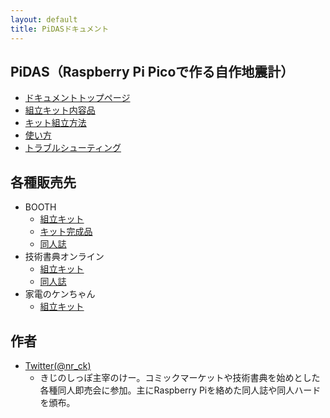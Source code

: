 ```yaml
---
layout: default
title: PiDASドキュメント
---
```


## PiDAS（Raspberry Pi Picoで作る自作地震計）

- [ドキュメントトップページ](https://nrck.github.io/PiDAS/)
- [組立キット内容品](https://nrck.github.io/PiDAS/contents)
- [キット組立方法](https://nrck.github.io/PiDAS/howtobuild)
- [使い方](https://nrck.github.io/PiDAS/howtouse)
- [トラブルシューティング](https://nrck.github.io/PiDAS/)

## 各種販売先

- BOOTH
  - [組立キット](https://booth.pm/ja/items/3054511)
  - [キット完成品](https://booth.pm/ja/items/3657143)
  - [同人誌](https://booth.pm/ja/items/3022619)
- 技術書典オンライン
  - [組立キット](https://techbookfest.org/product/4828869456560128)
  - [同人誌](https://techbookfest.org/product/5688081799708672)
- 家電のケンちゃん
  - [組立キット](https://www.kadenken.com/view/item/000000001270)

## 作者

- [Twitter(@nr_ck)](https://twitter.com/nr_ck)
  - きじのしっぽ主宰のけー。コミックマーケットや技術書典を始めとした各種同人即売会に参加。主にRaspberry Piを絡めた同人誌や同人ハードを頒布。
